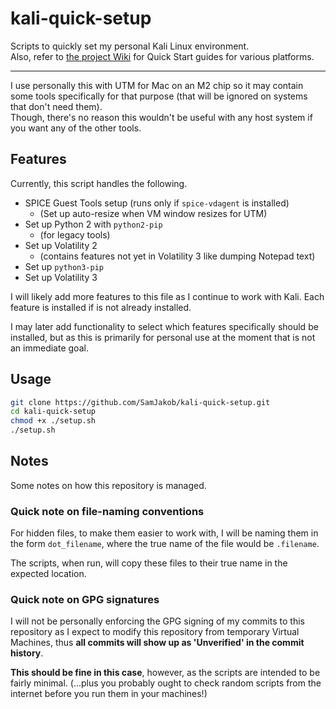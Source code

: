 # kali-quick-setup
Scripts to quickly set my personal Kali Linux environment.  
Also, refer to [the project Wiki](https://github.com/SamJakob/kali-quick-setup/wiki) for Quick Start guides for various platforms.

---

I use personally this with UTM for Mac on an M2 chip so it may contain some tools specifically for that purpose (that will be ignored on systems that don't need them).  
Though, there's no reason this wouldn't be useful with any host system if you want any of the other tools.

## Features
Currently, this script handles the following.

- SPICE Guest Tools setup (runs only if `spice-vdagent` is installed)
	- (Set up auto-resize when VM window resizes for UTM)
- Set up Python 2 with `python2-pip`
	- (for legacy tools)
- Set up Volatility 2
	- (contains features not yet in Volatility 3 like dumping Notepad text)
- Set up `python3-pip`
- Set up Volatility 3

I will likely add more features to this file as I continue to work with Kali.
Each feature is installed if is not already installed.

I may later add functionality to select which features specifically should be installed, but as this
is primarily for personal use at the moment that is not an immediate goal.

## Usage
```bash
git clone https://github.com/SamJakob/kali-quick-setup.git
cd kali-quick-setup
chmod +x ./setup.sh
./setup.sh
```

## Notes
Some notes on how this repository is managed.

### Quick note on file-naming conventions
For hidden files, to make them easier to work with, I will be naming them in the form
`dot_filename`, where the true name of the file would be `.filename`.

The scripts, when run, will copy these files to their true name in the expected location.

### Quick note on GPG signatures
I will not be personally enforcing the GPG signing of my commits to this repository as I expect to modify this repository from temporary Virtual Machines, thus **all commits will show up as 'Unverified' in the commit history**.

**This should be fine in this case**, however, as the scripts are intended to be fairly minimal. (...plus you probably ought to check random scripts from the internet before you run them in your machines!)
